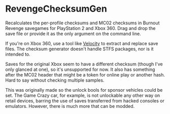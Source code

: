 # RevengeChecksumGen
Recalculates the per-profile checksums and MC02 checksums in Burnout Revenge savegames for PlayStation 2 and Xbox 360. Drag and drop the save file or provide it as the only argument on the command line.

If you're on Xbox 360, use a tool like [Velocity](https://community.wemod.com/t/release-velocity-xbox360-cross-platform-file-manager-v0-1-0-0/2623) to extract and replace save files. The checksum generator doesn't handle STFS packages, nor is it intended to.

Saves for the original Xbox seem to have a different checksum (though I've only glanced at one), so it's unsupported for now. It also has something after the MC02 header that might be a token for online play or another hash. Hard to say without checking multiple samples.

This was originally made so the unlock bools for sponsor vehicles could be set. The Game Crazy car, for example, is not unlockable any other way on retail devices, barring the use of saves transferred from hacked consoles or emulators. However, there is much more that can be modded.
